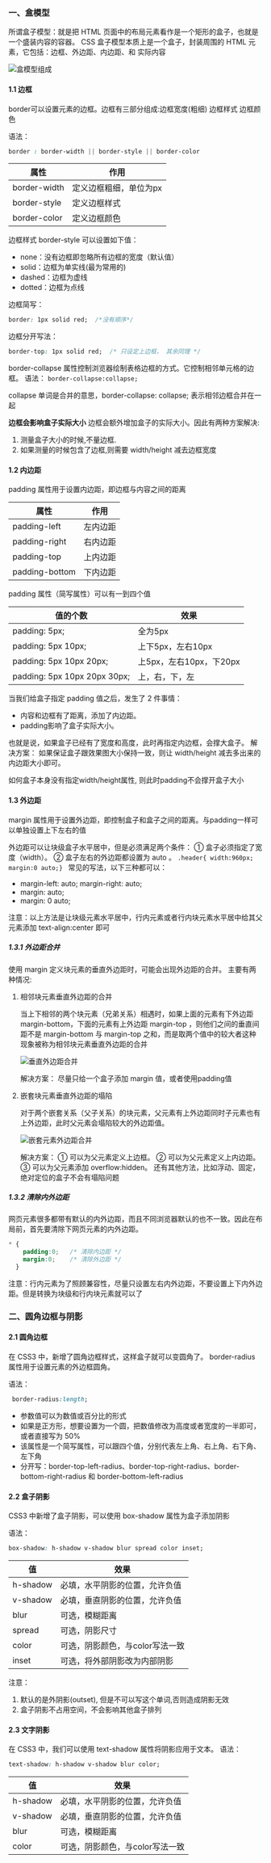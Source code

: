 ### 一、盒模型

所谓盒子模型：就是把 HTML 页面中的布局元素看作是一个矩形的盒子，也就是一个盛装内容的容器。 
CSS 盒子模型本质上是一个盒子，封装周围的 HTML 元素，它包括：边框、外边距、内边距、和 实际内容 

![盒模型组成](https://gitee.com/Topcvan//img-storage/raw/master//css/%E7%9B%92%E6%A8%A1%E5%9E%8B%E7%BB%84%E6%88%90.png)

#### 1.1 边框

border可以设置元素的边框。边框有三部分组成:边框宽度(粗细) 边框样式  边框颜色

语法：

```css
border : border-width || border-style || border-color
```

| 属性         | 作用                   |
| ------------ | ---------------------- |
| border-width | 定义边框粗细，单位为px |
| border-style | 定义边框样式           |
| border-color | 定义边框颜色           |

边框样式 border-style 可以设置如下值： 

- none：没有边框即忽略所有边框的宽度（默认值） 
- solid：边框为单实线(最为常用的) 
- dashed：边框为虚线   
- dotted：边框为点线

边框简写： 

```css
border: 1px solid red;  /*没有顺序*/     
```

边框分开写法： 

```css
border-top: 1px solid red;  /* 只设定上边框， 其余同理 */
```

border-collapse 属性控制浏览器绘制表格边框的方式。它控制相邻单元格的边框。 
语法： `border-collapse:collapse;  `

collapse 单词是合并的意思，border-collapse: collapse; 表示相邻边框合并在一起

**边框会影响盒子实际大小** 
边框会额外增加盒子的实际大小。因此有两种方案解决: 

1. 测量盒子大小的时候,不量边框. 
2. 如果测量的时候包含了边框,则需要 width/height 减去边框宽度

#### 1.2 内边距

padding 属性用于设置内边距，即边框与内容之间的距离

| 属性           | 作用     |
| -------------- | -------- |
| padding-left   | 左内边距 |
| padding-right  | 右内边距 |
| padding-top    | 上内边距 |
| padding-bottom | 下内边距 |

padding 属性（简写属性）可以有一到四个值

| 值的个数                     | 效果                    |
| ---------------------------- | ----------------------- |
| padding: 5px;                | 全为5px                 |
| padding: 5px 10px;           | 上下5px，左右10px       |
| padding: 5px 10px 20px;      | 上5px，左右10px，下20px |
| padding: 5px 10px 20px 30px; | 上，右，下，左          |

当我们给盒子指定 padding 值之后，发生了 2 件事情： 

- 内容和边框有了距离，添加了内边距。 
- padding影响了盒子实际大小。

也就是说，如果盒子已经有了宽度和高度，此时再指定内边框，会撑大盒子。 
解决方案： 如果保证盒子跟效果图大小保持一致，则让 width/height 减去多出来的内边距大小即可。 

如何盒子本身没有指定width/height属性, 则此时padding不会撑开盒子大小

#### 1.3 外边距

margin 属性用于设置外边距，即控制盒子和盒子之间的距离。与padding一样可以单独设置上下左右的值

外边距可以让块级盒子水平居中，但是必须满足两个条件： 
①  盒子必须指定了宽度（width）。 
②  盒子左右的外边距都设置为 auto 。 
 `.header{ width:960px; margin:0 auto;} `
常见的写法，以下三种都可以： 

- margin-left: auto;   margin-right: auto; 
- margin: auto; 
- margin: 0 auto; 

注意：以上方法是让块级元素水平居中，行内元素或者行内块元素水平居中给其父元素添加 text-align:center 即可

##### 1.3.1 外边距合并

使用 margin 定义块元素的垂直外边距时，可能会出现外边距的合并。 
主要有两种情况: 

1. 相邻块元素垂直外边距的合并 

   当上下相邻的两个块元素（兄弟关系）相遇时，如果上面的元素有下外边距 margin-bottom，下面的元素有上外边距 margin-top ，则他们之间的垂直间距不是 margin-bottom 与 margin-top 之和，而是取两个值中的较大者这种现象被称为相邻块元素垂直外边距的合并

   ![垂直外边距合并](https://gitee.com/Topcvan/img-storage/raw/master/css/%E5%9E%82%E7%9B%B4%E5%A4%96%E8%BE%B9%E8%B7%9D%E5%90%88%E5%B9%B6.png)

   解决方案： 尽量只给一个盒子添加 margin 值，或者使用padding值

2. 嵌套块元素垂直外边距的塌陷

   对于两个嵌套关系（父子关系）的块元素，父元素有上外边距同时子元素也有上外边距，此时父元素会塌陷较大的外边距值。

   ![嵌套元素外边距合并](https://gitee.com/Topcvan/img-storage/raw/master/css/%E5%B5%8C%E5%A5%97%E5%85%83%E7%B4%A0%E5%A4%96%E8%BE%B9%E8%B7%9D%E5%90%88%E5%B9%B6.png)

   解决方案： 
   ① 可以为父元素定义上边框。 
   ② 可以为父元素定义上内边距。 
   ③ 可以为父元素添加 overflow:hidden。 
   还有其他方法，比如浮动、固定，绝对定位的盒子不会有塌陷问题

##### 1.3.2 清除内外边距

网页元素很多都带有默认的内外边距，而且不同浏览器默认的也不一致。因此在布局前，首先要清除下网页元素的内外边距。 

```css
* { 
    padding:0;   /* 清除内边距 */ 
    margin:0;    /* 清除外边距 */ 
  } 
```

注意：行内元素为了照顾兼容性，尽量只设置左右内外边距，不要设置上下内外边距。但是转换为块级和行内块元素就可以了 

### 二、圆角边框与阴影

#### 2.1 圆角边框

在 CSS3 中，新增了圆角边框样式，这样盒子就可以变圆角了。 
border-radius 属性用于设置元素的外边框圆角。 

语法：

```css
 border-radius:length;
```

- 参数值可以为数值或百分比的形式 
- 如果是正方形，想要设置为一个圆，把数值修改为高度或者宽度的一半即可，或者直接写为 50% 
- 该属性是一个简写属性，可以跟四个值，分别代表左上角、右上角、右下角、左下角 
- 分开写：border-top-left-radius、border-top-right-radius、border-bottom-right-radius 和 border-bottom-left-radius 

#### 2.2 盒子阴影

CSS3 中新增了盒子阴影，可以使用 box-shadow 属性为盒子添加阴影

语法： 

```css
box-shadow: h-shadow v-shadow blur spread color inset; 
```

| 值       | 效果                            |
| -------- | ------------------------------- |
| h-shadow | 必填，水平阴影的位置，允许负值  |
| v-shadow | 必填，垂直阴影的位置，允许负值  |
| blur     | 可选，模糊距离                  |
| spread   | 可选，阴影尺寸                  |
| color    | 可选，阴影颜色，与color写法一致 |
| inset    | 可选，将外部阴影改为内部阴影    |

注意：

1. 默认的是外阴影(outset), 但是不可以写这个单词,否则造成阴影无效 
2. 盒子阴影不占用空间，不会影响其他盒子排列

#### 2.3 文字阴影

在 CSS3 中，我们可以使用 text-shadow 属性将阴影应用于文本。 
语法： 

```css
text-shadow: h-shadow v-shadow blur color; 
```

| 值       | 效果                            |
| -------- | ------------------------------- |
| h-shadow | 必填，水平阴影的位置，允许负值  |
| v-shadow | 必填，垂直阴影的位置，允许负值  |
| blur     | 可选，模糊距离                  |
| color    | 可选，阴影颜色，与color写法一致 |

